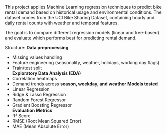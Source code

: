 This project applies Machine Learning regression techniques to predict bike rental demand based on historical usage and environmental conditions.
The dataset comes from the UCI Bike Sharing Dataset, containing hourly and daily rental counts with weather and temporal features.

The goal is to compare different regression models (linear and tree-based) and evaluate which performs best for predicting rental demand.

Structure:
**Data preprocessing**  
  - Missing values handling  
  - Feature engineering (seasonality, weather, holidays, working day flags)  
  - Train/test split  
**Exploratory Data Analysis (EDA)**  
  - Correlation heatmaps  
  - Demand trends across **season, weekday, and weather**
**Models tested**  
  - Linear Regression  
  - Ridge & Lasso Regression  
  - Random Forest Regressor  
  - Gradient Boosting Regressor  
**Evaluation Metrics**  
  - R² Score  
  - RMSE (Root Mean Squared Error)  
  - MAE (Mean Absolute Error)  
